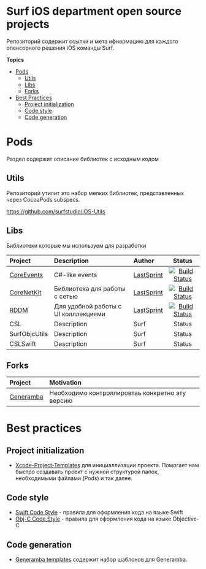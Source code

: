 # Surf iOS department open source projects

Репозиторий содержит ссылки и мета ифнормацию для каждого опенсорного решения iOS команды Surf. 

**Topics**

- [Pods](#pods)
  - [Utils](#utils)
  - [Libs](#libs)
  - [Forks](#forks)
- [Best Practices](#best-practices)
  - [Project initialization](#project-initialization)
  - [Code style](#code-style)
  - [Code generation](#code-generation)

# Pods

Раздел содержит описание библиотек с исходным кодом

## Utils

Репозиторий утилит это набор мелких библиотек, представленных через CocoaPods subspecs. 

https://github.com/surfstudio/iOS-Utils

## Libs

Библиотеки которые мы используем для разработки

| Project | Description | Author | Status |
| :----- | :--- | :--- | :---: |
| [CoreEvents](https://github.com/surfstudio/CoreEvents) | C#-like events | [LastSprint](https://github.com/LastSprint) | [![Build Status](https://travis-ci.org/surfstudio/CoreNetKit.svg?branch=master)](https://travis-ci.org/surfstudio/CoreEvents)
| [CoreNetKit](https://github.com/surfstudio/CoreNetKit) | Библиотека для работы с сетью | [LastSprint](https://github.com/LastSprint) | [![Build Status](https://travis-ci.org/surfstudio/CoreNetKit.svg?branch=master)](https://travis-ci.org/surfstudio/CoreNetKit)
| [RDDM](https://github.com/surfstudio/ReactiveDataDisplayManager) | Для удобной работы с UI колллекциями | [LastSprint](https://github.com/LastSprint) | [![Build Status](https://travis-ci.org/surfstudio/ReactiveDataDisplayManager.svg?branch=master&style=flat)](https://travis-ci.org/surfstudio/ReactiveDataDisplayManager)
| CSL | Description | Surf |Status
| SurfObjcUtils | Description | Surf | Status
| CSLSwift | Description | Surf | Status

## Forks

| Project | Motivation |
| :--- | :---- |
| [Generamba](github.com/surfstudio/Generamba) | Необходимо контроллировтаь конкретно эту версию

# Best practices

## Project initialization

- [Xcode-Project-Templates](https://github.com/surfstudio/Xcode-Project-Templates) для инициаллизации проекта.
Помогает нам быстро создавать проект с нужной структурой папок, необходимыми файлами (Pods) и так далее.

## Code style

- [Swift Code Style](https://github.com/surfstudio/SwiftCodestyle) - правила для оформления кода на языке Swift
- [Obj-C Code Style](https://github.com/surfstudio/objective-c-style-guide) - правила для оформления кода на языке Objective-C

## Code generation

- [Generamba templates](https://github.com/surfstudio/generamba-templates) содержит набор шаблонов для Generamba.
